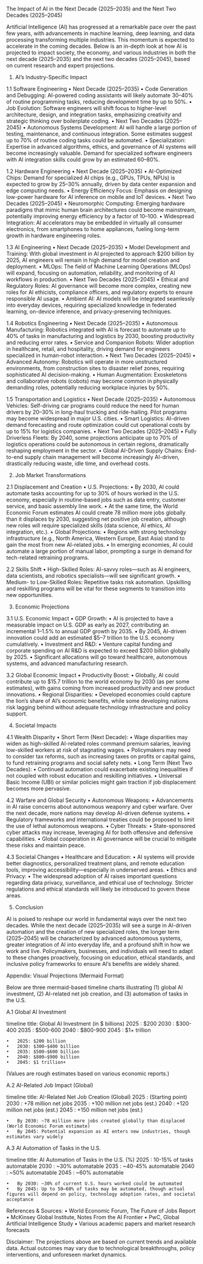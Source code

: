 The Impact of AI in the Next Decade (2025–2035) and the Next Two Decades (2025–2045)

Artificial Intelligence (AI) has progressed at a remarkable pace over the past few years, with advancements in machine learning, deep learning, and data processing transforming multiple industries. This momentum is expected to accelerate in the coming decades. Below is an in-depth look at how AI is projected to impact society, the economy, and various industries in both the next decade (2025–2035) and the next two decades (2025–2045), based on current research and expert projections.

1. AI’s Industry-Specific Impact

1.1 Software Engineering
	•	Next Decade (2025–2035)
	•	Code Generation and Debugging: AI-powered coding assistants will likely automate 30–40% of routine programming tasks, reducing development time by up to 50%.
	•	Job Evolution: Software engineers will shift focus to higher-level architecture, design, and integration tasks, emphasizing creativity and strategic thinking over boilerplate coding.
	•	Next Two Decades (2025–2045)
	•	Autonomous Systems Development: AI will handle a large portion of testing, maintenance, and continuous integration. Some estimates suggest up to 70% of routine coding tasks could be automated.
	•	Specialization: Expertise in advanced algorithms, ethics, and governance of AI systems will become increasingly valuable. Demand for specialized software engineers with AI integration skills could grow by an estimated 60–80%.

1.2 Hardware Engineering
	•	Next Decade (2025–2035)
	•	AI-Optimized Chips: Demand for specialized AI chips (e.g., GPUs, TPUs, NPUs) is expected to grow by 25–30% annually, driven by data center expansion and edge computing needs.
	•	Energy Efficiency Focus: Emphasis on designing low-power hardware for AI inference on mobile and IoT devices.
	•	Next Two Decades (2025–2045)
	•	Neuromorphic Computing: Emerging hardware paradigms that mimic human brain architectures could become mainstream, potentially improving energy efficiency by a factor of 10–100.
	•	Widespread Integration: AI accelerators may be embedded in virtually all consumer electronics, from smartphones to home appliances, fueling long-term growth in hardware engineering roles.

1.3 AI Engineering
	•	Next Decade (2025–2035)
	•	Model Development and Training: With global investment in AI projected to approach $200 billion by 2025, AI engineers will remain in high demand for model creation and deployment.
	•	MLOps: The field of Machine Learning Operations (MLOps) will expand, focusing on automation, reliability, and monitoring of AI workflows in production.
	•	Next Two Decades (2025–2045)
	•	Ethical and Regulatory Roles: AI governance will become more complex, creating new roles for AI ethicists, compliance officers, and regulatory experts to ensure responsible AI usage.
	•	Ambient AI: AI models will be integrated seamlessly into everyday devices, requiring specialized knowledge in federated learning, on-device inference, and privacy-preserving techniques.

1.4 Robotics Engineering
	•	Next Decade (2025–2035)
	•	Autonomous Manufacturing: Robotics integrated with AI is forecast to automate up to 40% of tasks in manufacturing and logistics by 2030, boosting productivity and reducing error rates.
	•	Service and Companion Robots: Wider adoption in healthcare, retail, and hospitality, driving demand for engineers specialized in human-robot interaction.
	•	Next Two Decades (2025–2045)
	•	Advanced Autonomy: Robotics will operate in more unstructured environments, from construction sites to disaster relief zones, requiring sophisticated AI decision-making.
	•	Human Augmentation: Exoskeletons and collaborative robots (cobots) may become common in physically demanding roles, potentially reducing workplace injuries by 50%.

1.5 Transportation and Logistics
	•	Next Decade (2025–2035)
	•	Autonomous Vehicles: Self-driving car programs could reduce the need for human drivers by 20–30% in long-haul trucking and ride-hailing. Pilot programs may become widespread in major U.S. cities.
	•	Smart Logistics: AI-driven demand forecasting and route optimization could cut operational costs by up to 15% for logistics companies.
	•	Next Two Decades (2025–2045)
	•	Fully Driverless Fleets: By 2040, some projections anticipate up to 70% of logistics operations could be autonomous in certain regions, dramatically reshaping employment in the sector.
	•	Global AI-Driven Supply Chains: End-to-end supply chain management will become increasingly AI-driven, drastically reducing waste, idle time, and overhead costs.

2. Job Market Transformations

2.1 Displacement and Creation
	•	U.S. Projections:
	•	By 2030, AI could automate tasks accounting for up to 30% of hours worked in the U.S. economy, especially in routine-based jobs such as data entry, customer service, and basic assembly line work.
	•	At the same time, the World Economic Forum estimates AI could create 78 million more jobs globally than it displaces by 2030, suggesting net positive job creation, although new roles will require specialized skills (data science, AI ethics, AI integration, etc.).
	•	Global Projections:
	•	Regions with strong technology infrastructure (e.g., North America, Western Europe, East Asia) stand to gain the most from new AI-related jobs.
	•	In emerging economies, AI could automate a large portion of manual labor, prompting a surge in demand for tech-related retraining programs.

2.2 Skills Shift
	•	High-Skilled Roles: AI-savvy roles—such as AI engineers, data scientists, and robotics specialists—will see significant growth.
	•	Medium- to Low-Skilled Roles: Repetitive tasks risk automation. Upskilling and reskilling programs will be vital for these segments to transition into new opportunities.

3. Economic Projections

3.1 U.S. Economic Impact
	•	GDP Growth:
	•	AI is projected to have a measurable impact on U.S. GDP as early as 2027, contributing an incremental 1–1.5% to annual GDP growth by 2035.
	•	By 2045, AI-driven innovation could add an estimated $5–7 trillion to the U.S. economy cumulatively.
	•	Investment and R&D:
	•	Venture capital funding and corporate spending on AI R&D is expected to exceed $200 billion globally by 2025.
	•	Significant allocations will go toward healthcare, autonomous systems, and advanced manufacturing research.

3.2 Global Economic Impact
	•	Productivity Boost:
	•	Globally, AI could contribute up to $15.7 trillion to the world economy by 2030 (as per some estimates), with gains coming from increased productivity and new product innovations.
	•	Regional Disparities:
	•	Developed economies could capture the lion’s share of AI’s economic benefits, while some developing nations risk lagging behind without adequate technology infrastructure and policy support.

4. Societal Impacts

4.1 Wealth Disparity
	•	Short Term (Next Decade):
	•	Wage disparities may widen as high-skilled AI-related roles command premium salaries, leaving low-skilled workers at risk of stagnating wages.
	•	Policymakers may need to consider tax reforms, such as increasing taxes on profits or capital gains, to fund retraining programs and social safety nets.
	•	Long Term (Next Two Decades):
	•	Continued automation could exacerbate existing inequalities if not coupled with robust education and reskilling initiatives.
	•	Universal Basic Income (UBI) or similar policies might gain traction if job displacement becomes more pervasive.

4.2 Warfare and Global Security
	•	Autonomous Weapons:
	•	Advancements in AI raise concerns about autonomous weaponry and cyber warfare. Over the next decade, more nations may develop AI-driven defense systems.
	•	Regulatory frameworks and international treaties could be proposed to limit the use of lethal autonomous weapons.
	•	Cyber Threats:
	•	State-sponsored cyber attacks may increase, leveraging AI for both offensive and defensive capabilities.
	•	Global cooperation in AI governance will be crucial to mitigate these risks and maintain peace.

4.3 Societal Changes
	•	Healthcare and Education:
	•	AI systems will provide better diagnostics, personalized treatment plans, and remote education tools, improving accessibility—especially in underserved areas.
	•	Ethics and Privacy:
	•	The widespread adoption of AI raises important questions regarding data privacy, surveillance, and ethical use of technology. Stricter regulations and ethical standards will likely be introduced to govern these areas.

5. Conclusion

AI is poised to reshape our world in fundamental ways over the next two decades. While the next decade (2025–2035) will see a surge in AI-driven automation and the creation of new specialized roles, the longer term (2025–2045) will be characterized by advanced autonomous systems, greater integration of AI into everyday life, and a profound shift in how we work and live. Policymakers, businesses, and individuals will need to adapt to these changes proactively, focusing on education, ethical standards, and inclusive policy frameworks to ensure AI’s benefits are widely shared.

Appendix: Visual Projections (Mermaid Format)

Below are three mermaid-based timeline charts illustrating (1) global AI investment, (2) AI-related net job creation, and (3) automation of tasks in the U.S.

A.1 Global AI Investment

timeline
title: Global AI Investment (in $ billions)
2025 : $200
2030 : $300-400
2035 : $500-600
2040 : $800-900
2045 : $1+ trillion

	•	2025: $200 billion
	•	2030: $300–$400 billion
	•	2035: $500–$600 billion
	•	2040: $800–$900 billion
	•	2045: $1 trillion+

(Values are rough estimates based on various economic reports.)

A.2 AI-Related Job Impact (Global)

timeline
title: AI-Related Net Job Creation (Global)
2025 : (Starting point)
2030 : +78 million net jobs
2035 : +100 million net jobs (est.)
2040 : +120 million net jobs (est.)
2045 : +150 million net jobs (est.)

	•	By 2030: ~78 million more jobs created globally than displaced (World Economic Forum estimate)
	•	By 2045: Potential expansion as AI enters new industries, though estimates vary widely

A.3 AI Automation of Tasks in the U.S.

timeline
title: AI Automation of Tasks in the U.S. (%)
2025 : 10-15% of tasks automatable
2030 : ~30% automatable
2035 : ~40-45% automatable
2040 : ~50% automatable
2045 : ~60% automatable

	•	By 2030: ~30% of current U.S. hours worked could be automated
	•	By 2045: Up to 50–60% of tasks may be automated, though actual figures will depend on policy, technology adoption rates, and societal acceptance

References & Sources:
	•	World Economic Forum, The Future of Jobs Report
	•	McKinsey Global Institute, Notes From the AI Frontier
	•	PwC, Global Artificial Intelligence Study
	•	Various academic papers and market research forecasts

Disclaimer: The projections above are based on current trends and available data. Actual outcomes may vary due to technological breakthroughs, policy interventions, and unforeseen market dynamics.